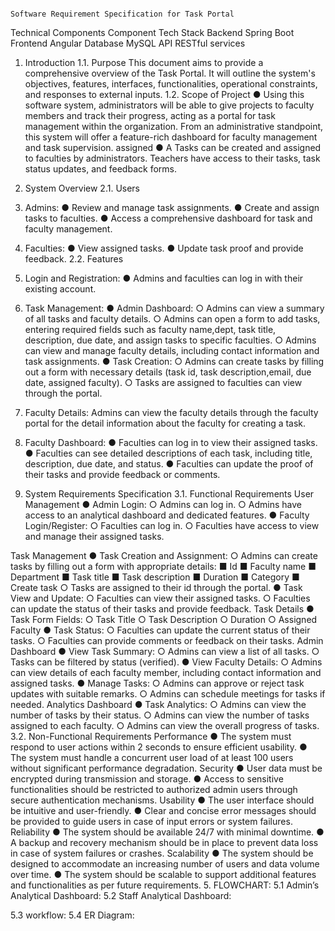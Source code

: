                                                                     Software Requirement Specification for Task Portal
Technical Components 
Component 
Tech Stack 
Backend 
Spring Boot 
Frontend 
Angular 
Database 
MySQL 
API 
RESTful services 


1. Introduction 
1.1. Purpose 
This document aims to provide a comprehensive overview of the Task Portal. It will outline the 
system's objectives, features, interfaces, functionalities, operational constraints, and responses to 
external inputs. 
1.2. Scope of Project 
●  Using this software system, administrators will be able to give projects to faculty members 
and track their progress, acting as a portal for task management within the organization. From 
an administrative standpoint, this system will offer a feature-rich dashboard for faculty 
management and task supervision. 
assigned 
● A Tasks can be created and assigned to faculties by administrators. Teachers have access to 
their 
tasks, 
task 
status 
updates, 
and 
feedback 
forms.

3. System Overview 
2.1. Users 
1. Admins: 
● Review and manage task assignments. 
● Create and assign tasks to faculties. 
● Access a comprehensive dashboard for task and faculty management. 
2. Faculties: 
● View assigned tasks. 
● Update task proof and provide feedback. 
2.2. Features 
1. Login and Registration: 
● Admins and faculties can log in with their existing account.


3. Task Management: 
● Admin Dashboard: 
○ Admins can view a summary of all tasks and faculty details. 
○ Admins can open a form to add tasks, entering required fields such as faculty name,dept, task 
title, description, due date, and assign tasks to specific faculties. 
○ Admins can view and manage faculty details, including contact information and task 
assignments. 
● Task Creation: 
○ Admins can create tasks by filling out a form with necessary details (task id, task description,email, 
due date, assigned faculty). 
○ Tasks are assigned to faculties can view through the portal.


5. Faculty Details: 
Admins can view the faculty details through the faculty portal for the detail information about the faculty 
for creating a task.

7. Faculty Dashboard: 
● Faculties can log in to view their assigned tasks. 
● Faculties can see detailed descriptions of each task, including title, description, due date, and status. 
● Faculties can update the proof of their tasks and provide feedback or comments.


3. System Requirements Specification 
3.1. Functional Requirements 
User Management 
● Admin Login: 
○ Admins can log in. 
○ Admins have access to an analytical dashboard and dedicated features. 
● Faculty Login/Register: 
○ Faculties can log in. 
○ Faculties have access to view and manage their assigned tasks.


Task Management 
● Task Creation and Assignment: 
○ Admins can create tasks by filling out a form with appropriate details: 
■ Id 
■ Faculty name 
■ Department 
■ Task title 
■ Task description 
■ Duration 
■ Category 
■ Create task 
○ Tasks are assigned to their id through the portal. 
● Task View and Update: 
○ Faculties can view their assigned tasks. 
○ Faculties can update the status of their tasks and provide feedback. 
Task Details 
● Task Form Fields: 
○ Task Title 
○ Task Description 
○ Duration 
○ Assigned Faculty 
● Task Status: 
○ Faculties can update the current status of their tasks. 
○ Faculties can provide comments or feedback on their tasks. 
Admin Dashboard 
● View Task Summary: 
○ Admins can view a list of all tasks. 
○ Tasks can be filtered by status (verified). 
● View Faculty Details: 
○ Admins can view details of each faculty member, including contact information and 
assigned tasks. 
● Manage Tasks: 
○ Admins can approve or reject task updates with suitable remarks. 
○ Admins can schedule meetings for tasks if needed. 
Analytics Dashboard 
● Task Analytics: 
○ Admins can view the number of tasks by their status. 
○ Admins can view the number of tasks assigned to each faculty. 
○ Admins can view the overall progress of tasks. 
3.2. Non-Functional Requirements 
Performance 
● The system must respond to user actions within 2 seconds to ensure efficient usability. 
● The system must handle a concurrent user load of at least 100 users without significant 
performance degradation. 
Security 
● User data must be encrypted during transmission and storage. 
● Access to sensitive functionalities should be restricted to authorized admin users through 
secure authentication mechanisms. 
Usability 
● The user interface should be intuitive and user-friendly. 
● Clear and concise error messages should be provided to guide users in case of input errors or 
system failures. 
Reliability 
● The system should be available 24/7 with minimal downtime. 
● A backup and recovery mechanism should be in place to prevent data loss in case of system 
failures or crashes. 
Scalability 
● The system should be designed to accommodate an increasing number of users and data 
volume over time. 
● The system should be scalable to support additional features and functionalities as per future 
requirements. 
5. FLOWCHART: 
5.1  Admin’s Analytical Dashboard: 
5.2 Staff Analytical Dashboard: 

5.3 workflow: 
5.4 ER Diagram: 
